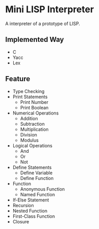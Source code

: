 # Mini LISP Interpreter

A interpreter of a prototype of LISP.

## Implemented Way

- C
- Yacc
- Lex

## Feature

- Type Checking
- Print Statements
    - Print Number
    - Print Boolean
- Numerical Operations
    - Addition
    - Subtraction
    - Multiplication
    - Division
    - Modulus
- Logical Operations
    - And
    - Or
    - Not
- Define Statements
    - Define Variable
    - Define Function
- Function
    - Anonymous Function
    - Named Function
- If-Else Statement
- Recursion
- Nested Function
- First-Class Function
- Closure
